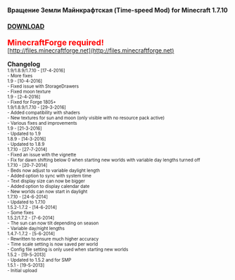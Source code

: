 **Вращение Земли Майнкрафтская (Time-speed Mod) for Minecraft 1.7.10**

#### **[DOWNLOAD](https://github.com/Sedridor/B3M/wiki/Downloads)**

**<font size=4 color=red>MinecraftForge required!</font>**<br>
<font size=2>[http://files.minecraftforge.net](http://files.minecraftforge.net)</font>

**Changelog**<br>
<font size=1>1.9/1.8.9/1.7.10 - \[17-4-2016\]<br>
\- More fixes<br>
<font size=1>1.9 - \[10-4-2016\]<br>
\- Fixed issue with StorageDrawers<br>
\- Fixed moon texture<br>
<font size=1>1.9 - \[2-4-2016\]<br>
\- Fixed for Forge 1805+<br>
<font size=1>1.9/1.8.9/1.7.10 - \[29-3-2016\]<br>
\- Added compatibility with shaders<br>
\- New textures for sun and moon (only visible with no resource pack active)<br>
\- Various fixes and improvements<br>
<font size=1>1.9 - \[21-3-2016\]<br>
\- Updated to 1.9<br>
<font size=1>1.8.9 - \[14-3-2016\]<br>
\- Updated to 1.8.9<br>
<font size=1>1.7.10 - \[27-7-2014\]<br>
\- Fixed an issue with the vignette<br>
\- Fix for dawn shifting below 0 when starting new worlds with variable day lengths turned off<br>
<font size=1>1.7.10 - \[20-7-2014\]<br>
\- Beds now adjust to variable daylight length<br>
\- Added option to sync with system time<br>
\- Text display size can now be bigger<br>
\- Added option to display calendar date<br>
\- New worlds can now start in daylight<br>
<font size=1>1.7.10 - \[24-6-2014\]<br>
\- Updated to 1.7.10<br>
<font size=1>1.5.2-1.7.2 - \[14-6-2014\]<br>
\- Some fixes<br>
<font size=1>1.5.2/1.7.2 - \[7-6-2014\]<br>
\- The sun can now tilt depending on season<br>
\- Variable day/night lengths<br>
<font size=1>1.4.7-1.7.2 - \[5-6-2014\]<br>
\- Rewritten to ensure much higher accuracy<br>
\- Time scale setting is now saved per world<br>
\- Config file setting is only used when starting new worlds</font><br>
<font size=1>1.5.2 - \[19-5-2013\]<br>
\- Updated to 1.5.2 and for SMP<br>
<font size=1>1.5.1 - \[19-5-2013\]<br>
\- Initial upload</font>
